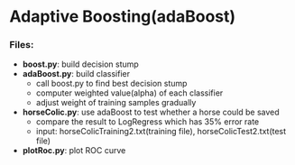 Adaptive Boosting(adaBoost)
===========================

### Files:
- **boost.py**: build decision stump
- **adaBoost.py**: build classifier
	- call boost.py to find best decision stump
	- computer weighted value(alpha) of each classifier
	- adjust weight of training samples gradually
- **horseColic.py**: use adaBoost to test whether a horse could be saved
	- compare the result to LogRegress which has 35% error rate
	- input: horseColicTraining2.txt(training file), horseColicTest2.txt(test file)
- **plotRoc.py**: plot ROC curve
